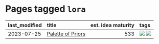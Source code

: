 # Pages tagged `lora`

|last_modified|title|est. idea maturity|tags
|:---|:---|---:|:---|
|2023-07-25|[Palette of Priors](../palette_of_priors.md)|533|[![](https://img.shields.io/badge/tag-experimental-3f9741)](../tags/experimental.md) [![](https://img.shields.io/badge/tag-lora-1743a)](../tags/lora.md)|